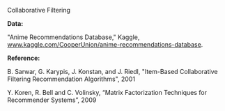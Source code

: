 Collaborative Filtering

**Data:**

"Anime Recommendations Database," Kaggle, www.kaggle.com/CooperUnion/anime-recommendations-database.

**Reference:**

B. Sarwar, G. Karypis, J. Konstan, and J. Riedl, "Item-Based Collaborative Filtering Recommendation Algorithms", 2001

Y. Koren, R. Bell and C. Volinsky, “Matrix Factorization Techniques for Recommender Systems”, 2009
